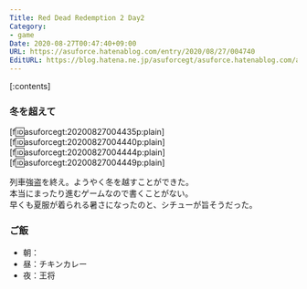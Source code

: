 ```yaml
---
Title: Red Dead Redemption 2 Day2
Category:
- game
Date: 2020-08-27T00:47:40+09:00
URL: https://asuforce.hatenablog.com/entry/2020/08/27/004740
EditURL: https://blog.hatena.ne.jp/asuforcegt/asuforce.hatenablog.com/atom/entry/26006613620307078
---
```


[:contents]

###  冬を超えて

[f:id:asuforcegt:20200827004435p:plain][f:id:asuforcegt:20200827004440p:plain][f:id:asuforcegt:20200827004444p:plain][f:id:asuforcegt:20200827004449p:plain]

列車強盗を終え。ようやく冬を越すことができた。  
本当にまったり進むゲームなので書くことがない。  
早くも夏服が着られる暑さになったのと、シチューが旨そうだった。

### ご飯

- 朝：
- 昼：チキンカレー
- 夜：王将
